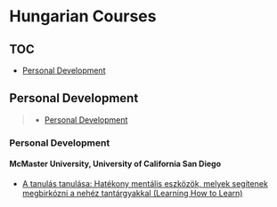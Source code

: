 # Hungarian Courses
## TOC
 - [Personal Development](#personal-development)
## Personal Development
> - [Personal Development](#personal-development)
### Personal Development
#### McMaster University, University of California San Diego
 - [A tanulás tanulása: Hatékony mentális eszközök, melyek segítenek megbirkózni a nehéz tantárgyakkal (Learning How to Learn)](https://www.coursera.org/learn/a-tanulas-tanulasa)
